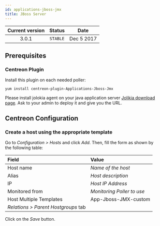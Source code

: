 ```yaml
---
id: applications-jboss-jmx
title: JBoss Server
---
```


| Current version | Status | Date |
| :-: | :-: | :-: |
| 3.0.1 | `STABLE` | Dec  5 2017 |

## Prerequisites

### Centreon Plugin

Install this plugin on each needed poller:

``` shell
yum install centreon-plugin-Applications-Jboss-Jmx
```

Please install jolokia agent on your java application server [Jolikia download page](https://jolokia.org/download.html).
Ask to your admin to deploy it and give you the URL.

## Centreon Configuration

### Create a host using the appropriate template

Go to *Configuration \> Hosts* and click *Add*. Then, fill the form as shown by the following table:

| Field                                | Value                      |
| :----------------------------------- | :------------------------- |
| Host name                            | *Name of the host*         |
| Alias                                | *Host description*         |
| IP                                   | *Host IP Address*          |
| Monitored from                       | *Monitoring Poller to use* |
| Host Multiple Templates              | App-Jboss-JMX-custom       |
| *Relations \> Parent Hostgroups* tab |                            |

Click on the *Save* button.


